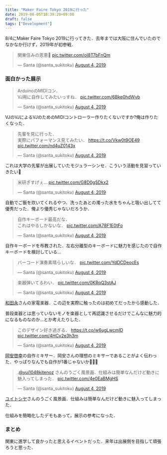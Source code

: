 ```yaml
---
title: "Maker Faire Tokyo 2019に行った"
date: 2019-08-05T18:39:29+09:00
draft: false
tags: ["Development"]
---
```


8/4にMaker Faire Tokyo 2019に行ってきた．去年までは大阪に住んでいたのでなかなか行けず，2019年が初参戦．

<blockquote class="twitter-tweet"><p lang="ja" dir="ltr">関東住みの恩恵💪 <a href="https://t.co/oI8T7bFnQm">pic.twitter.com/oI8T7bFnQm</a></p>&mdash; Santa (@santa_sukitoku) <a href="https://twitter.com/santa_sukitoku/status/1157814132374036485?ref_src=twsrc%5Etfw">August 4, 2019</a></blockquote> <script async src="https://platform.twitter.com/widgets.js" charset="utf-8"></script>

### 面白かった展示

<blockquote class="twitter-tweet" data-theme="light"><p lang="ja" dir="ltr">ArduinoのMIDIコン．<br>VJ用に自作してみたいっすね． <a href="https://t.co/6Bke0hdWvb">pic.twitter.com/6Bke0hdWvb</a></p>&mdash; Santa (@santa_sukitoku) <a href="https://twitter.com/santa_sukitoku/status/1157828988061884417?ref_src=twsrc%5Etfw">August 4, 2019</a></blockquote> <script async src="https://platform.twitter.com/widgets.js" charset="utf-8"></script>

VJのVJによるVJのためのMIDIコントローラー作りたくないですか?俺は作りたくなった．

<blockquote class="twitter-tweet"><p lang="ja" dir="ltr">先輩を見に行った．<br>実際にパフォーマンス見てみたい． <a href="https://t.co/Vkw0t9OE49">https://t.co/Vkw0t9OE49</a> <a href="https://t.co/nd4uZ0143x">pic.twitter.com/nd4uZ0143x</a></p>&mdash; Santa (@santa_sukitoku) <a href="https://twitter.com/santa_sukitoku/status/1157834506608377856?ref_src=twsrc%5Etfw">August 4, 2019</a></blockquote> <script async src="https://platform.twitter.com/widgets.js" charset="utf-8"></script>

これは大学の先輩が出展していたモジュラーシンセ．こういう活動を見習っていきたい💪

<blockquote class="twitter-tweet"><p lang="ja" dir="ltr">米研ぎすげぇ… <a href="https://t.co/G8D0gSDkx2">pic.twitter.com/G8D0gSDkx2</a></p>&mdash; Santa (@santa_sukitoku) <a href="https://twitter.com/santa_sukitoku/status/1157840315597770752?ref_src=twsrc%5Etfw">August 4, 2019</a></blockquote> <script async src="https://platform.twitter.com/widgets.js" charset="utf-8"></script>

自動でご飯を炊いてくれるやつ．洗ったあとの濁った水をちゃんと吸い出してて優秀だった．俺より優秀じゃないだろうか．

<blockquote class="twitter-tweet"><p lang="ja" dir="ltr">自作キーボード最高だな．<br>これはやるしかないな． <a href="https://t.co/A78F1E0tFo">pic.twitter.com/A78F1E0tFo</a></p>&mdash; Santa (@santa_sukitoku) <a href="https://twitter.com/santa_sukitoku/status/1157857015936372737?ref_src=twsrc%5Etfw">August 4, 2019</a></blockquote> <script async src="https://platform.twitter.com/widgets.js" charset="utf-8"></script>

自作キーボードを布教された．左右分離型のキーボードに魅力を感じたので自作キーボードを検討している...

<blockquote class="twitter-tweet"><p lang="ja" dir="ltr">バーコード演奏素晴らしいな． <a href="https://t.co/YdDCDeocEs">pic.twitter.com/YdDCDeocEs</a></p>&mdash; Santa (@santa_sukitoku) <a href="https://twitter.com/santa_sukitoku/status/1157857891740635136?ref_src=twsrc%5Etfw">August 4, 2019</a></blockquote> <script async src="https://platform.twitter.com/widgets.js" charset="utf-8"></script>

<blockquote class="twitter-tweet"><p lang="ja" dir="ltr">楽器弾いてるわい． <a href="https://t.co/0KRqQ3stAJ">pic.twitter.com/0KRqQ3stAJ</a></p>&mdash; Santa (@santa_sukitoku) <a href="https://twitter.com/santa_sukitoku/status/1157863846012321794?ref_src=twsrc%5Etfw">August 4, 2019</a></blockquote> <script async src="https://platform.twitter.com/widgets.js" charset="utf-8"></script>

[和田永](https://twitter.com/crab_feet)さんの家電楽器．この辺を実際に触ったのは初めてだったから感動した．

普段楽器とは思っていないモノを楽器として再認識させるだけでこんなに魅力的になるものなのか...とか考えたりした．

<blockquote class="twitter-tweet"><p lang="ja" dir="ltr">このデザイン好き過ぎる． <a href="https://t.co/w6ugLwcmID">https://t.co/w6ugLwcmID</a> <a href="https://t.co/4HCv2e3h3m">pic.twitter.com/4HCv2e3h3m</a></p>&mdash; Santa (@santa_sukitoku) <a href="https://twitter.com/santa_sukitoku/status/1157886033473576962?ref_src=twsrc%5Etfw">August 4, 2019</a></blockquote> <script async src="https://platform.twitter.com/widgets.js" charset="utf-8"></script>

[岡安啓幸](https://twitter.com/akiyukiokayasu)の自作ミキサー．岡安さんの理想のミキサーであることがよく伝わった．やっぱりなんでも自作が1番じゃないか🤔🤔🤔

<blockquote class="twitter-tweet"><p lang="ja" dir="ltr">.<a href="https://twitter.com/yui1048kitenoz?ref_src=twsrc%5Etfw">@yui1048kitenoz</a> さんのうごく風景画．仕組みは簡単なんだけど動きに魅入ってしまった． <a href="https://t.co/4e0EaBMgHS">pic.twitter.com/4e0EaBMgHS</a></p>&mdash; Santa (@santa_sukitoku) <a href="https://twitter.com/santa_sukitoku/status/1157923205568270347?ref_src=twsrc%5Etfw">August 4, 2019</a></blockquote> <script async src="https://platform.twitter.com/widgets.js" charset="utf-8"></script>

[ユイトシヤ](https://twitter.com/yui1048kitenoz)さんのうごく風景画．仕組みは簡単なんだけど動きに魅入ってしまった．

仕組みを簡略化したデモもあって，展示の参考になった．

### まとめ

関東に進学して良かったと思えるイベントだった．来年は出展側を目指して頑張ろうと思った．